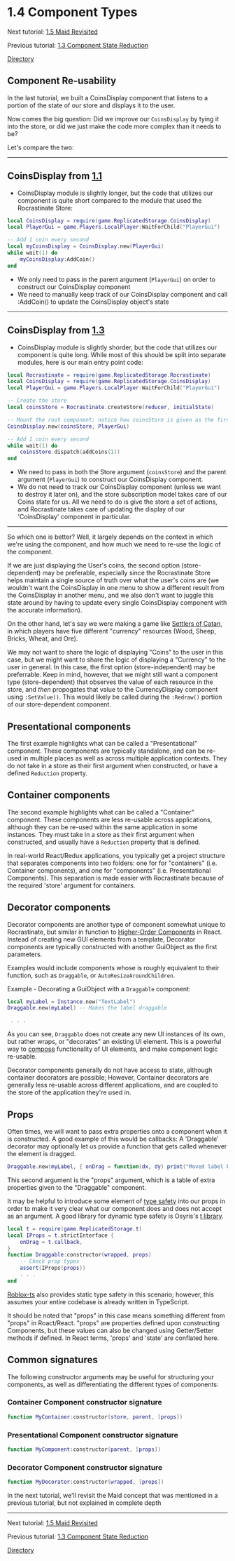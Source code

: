 # 1.4 Component Types

Next tutorial: [1.5 Maid Revisited](1-5-maid-revisited.md)

Previous tutorial: [1.3 Component State Reduction](1-3-component-state-reduction.md)

[Directory](../README.md#tutorial)

## Component Re-usability

In the last tutorial, we built a CoinsDisplay component that listens to a portion of the state of our store and displays it to the user.

Now comes the big question: Did we improve our `CoinsDisplay` by tying it into the store, or did we just make the code more complex than it needs to be?

Let's compare the two:

--- 
## CoinsDisplay from [1.1](1-1-introduction.md#final-code)

* CoinsDisplay module is slightly longer, but the code that utilizes our component is quite short compared to the module that used the Rocrastinate Store:
```lua
local CoinsDisplay = require(game.ReplicatedStorage.CoinsDisplay)
local PlayerGui = game.Players.LocalPlayer:WaitForChild("PlayerGui")

-- Add 1 coin every second
local myCoinsDisplay = CoinsDisplay.new(PlayerGui)
while wait(1) do
    myCoinsDisplay:AddCoin()
end
```
* We only need to pass in the parent argument (`PlayerGui`) on order to construct our CoinsDisplay component
* We need to manually keep track of our CoinsDisplay component and call :AddCoin() to update the CoinsDisplay object's state

---
## CoinsDisplay from [1.3](1-3-component-state-reduction.md#final-code)
* CoinsDisplay module is slightly shorder, but the code that utilizes our component is quite long. While most of this should be split into separate modules, here is our main entry point code:
```lua
local Rocrastinate = require(game.ReplicatedStorage.Rocrastinate)
local CoinsDisplay = require(game.ReplicatedStorage.CoinsDisplay)
local PlayerGui = game.Players.LocalPlayer:WaitForChild("PlayerGui")

-- Create the store
local coinsStore = Rocrastinate.createStore(reducer, initialState)

-- Mount the root component; notice how coinsStore is given as the first argument
CoinsDisplay.new(coinsStore, PlayerGui)

-- Add 1 coin every second
while wait(1) do
    coinsStore.dispatch(addCoins(1))
end
```
* We need to pass in both the Store argument (`coinsStore`) and the parent argument (`PlayerGui`) to construct our CoinsDisplay component.
* We do not need to track our CoinsDisplay component (unless we want to destroy it later on), and the store subscription model takes care of our Coins state for us. All we need to do is give the store a set of actions, and Rocrastinate takes care of updating the display of our 'CoinsDisplay' component in particular.

---

So which one is better? Well, it largely depends on the context in which we're using the component, and how much we need to re-use the logic of the component.

If we are just displaying the User's coins, the second option (store-dependent) may be preferable, especially since the Rocrastinate Store helps maintain a single source of truth over what the user's coins are (we wouldn't want the CoinsDisplay in one menu to show a different result from the CoinsDisplay in another menu, and we also don't want to juggle this state around by having to update every single CoinsDisplay component with the accurate information).

On the other hand, let's say we were making a game like [Settlers of Catan](https://www.catan.com/), in which players have five different "currency" resources (Wood, Sheep, Bricks, Wheat, and Ore).

We may not want to share the logic of displaying "Coins" to the user in this case, but we might want to share the logic of displaying a "Currency" to the user in general. In this case, the first option (store-independent) may be preferrable. Keep in mind, however, that we might still want a component type (store-dependent) that observes the value of each resource in the store, and *then* propogates that value to the CurrencyDisplay component using `:SetValue()`. This would likely be called during the `:Redraw()` portion of our store-dependent component.

## Presentational components

The first example highlights what can be called a "Presentational" component. These components are typically standalone, and can be re-used in multiple places as well as across multiple application contexts. They do not take in a store as their first argument when constructed, or have a defined `Reduction` property.

## Container components

The second example highlights what can be called a "Container" component. These components are less re-usable across applications, although they can be re-used within the same application in some instances. They must take in a store as their first argument when constructed, and usually have a `Reduction` property that is defined.

In real-world React/Redux applications, you typically get a project structure that separates components into two folders: one for for "containers" (i.e. Container components), and one for "components" (i.e. Presentational Components). This separation is made easier with Rocrastinate because of the required 'store' argument for containers.

## Decorator components

Decorator components are another type of component somewhat unique to Rocrastinate, but similar in function to [Higher-Order Components](https://reactjs.org/docs/higher-order-components.html) in React. Instead of creating new GUI elements from a template, Decorator components are typically constructed with another GuiObject as the first parameters.

Examples would include components whose is roughly equivalent to their function, such as `Draggable`, or `AutoResizeAroundChildren`.

Example - Decorating a GuiObject with a `Draggable` component:
```lua
local myLabel = Instance.new("TextLabel")
Draggable.new(myLabel) -- Makes the label draggable

 . . .
```

As you can see, `Draggable` does not create any new UI instances of its own, but rather wraps, or "decorates" an existing UI element. This is a powerful way to [compose](https://en.wikipedia.org/wiki/Composition_over_inheritance) functionality of UI elements, and make component logic re-usable.

Decorator components generally do not have access to state, although container decorators are possible; However, Container decorators are generally less re-usable across different applications, and are coupled to the store of the application they're used in.

## Props

Often times, we will want to pass extra properties onto a component when it is constructed. A good example of this would be callbacks: A 'Draggable' decorator may optionally let us provide a function that gets called whenever the element is dragged.

```lua
Draggable.new(myLabel, { onDrag = function(dx, dy) print("Moved label by", dx, dy) end })
```

This second argument is the "props" argument, which is a table of extra properties given to the "Draggable" component.

It may be helpful to introduce some element of [type safety](https://en.wikipedia.org/wiki/Type_safety) into our props in order to make it very clear what our component does and does not accept as an argument. A good library for dynamic type safety is Osyris's [t library](https://github.com/osyrisrblx/t).

```lua
local t = require(game.ReplicatedStorage.t)
local IProps = t.strictInterface {
    onDrag = t.callback,
}
function Draggable:constructor(wrapped, props)
    -- Check prop types
    assert(IProps(props))
    . . .
end
```
[Roblox-ts](roblox-ts.github.io) also provides static type safety in this scenario; however, this assumes your entire codebase is already written in TypeScript.

It should be noted that "props" in this case means something different from "props" in Roact/React. "props" are properties defined upon constructing Components, but these values can also be changed using Getter/Setter methods if defined.  In React terms, 'props' and 'state' are conflated here.

## Common signatures

The following constructor arguments may be useful for structuring your components, as well as differentiating the different types of components:

### Container Component constructor signature

```lua
function MyContainer:constructor(store, parent, [props])
```
### Presentational Component constructor signature

```lua
function MyComponent:constructor(parent, [props])
```

### Decorator Component constructor signature

```lua
function MyDecorator:constructor(wrapped, [props])
```

In the next tutorial, we'll revisit the Maid concept that was mentioned in a previous tutorial, but not explained in complete depth

---

Next tutorial: [1.5 Maid Revisited](1-5-maid-revisited.md)

Previous tutorial: [1.3 Component State Reduction](1-3-component-state-reduction.md)

[Directory](../README.md#tutorial)